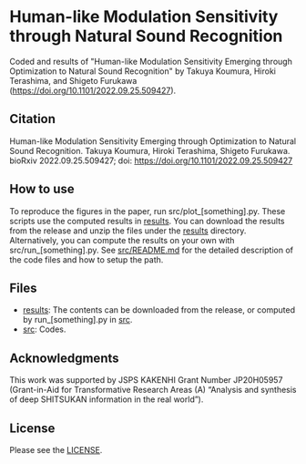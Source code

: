 # Human-like Modulation Sensitivity through Natural Sound Recognition
Coded and results of "Human-like Modulation Sensitivity Emerging through Optimization to Natural Sound Recognition" by Takuya Koumura, Hiroki Terashima, and Shigeto Furukawa (https://doi.org/10.1101/2022.09.25.509427).

## Citation
Human-like Modulation Sensitivity Emerging through Optimization to Natural Sound Recognition. Takuya Koumura, Hiroki Terashima, Shigeto Furukawa.  bioRxiv 2022.09.25.509427; doi: https://doi.org/10.1101/2022.09.25.509427

## How to use
To reproduce the figures in the paper, run src/plot_[something].py. These scripts use the computed results in [results](results). You can download the results from the release and unzip the files under the [results](results) directory. Alternatively, you can compute the results on your own with src/run_[something].py. See [src/README.md](src/README.md) for the detailed description of the code files and how to setup the path.

## Files
- [results](results): The contents can be downloaded from the release, or computed by run_[something].py in [src](src).
- [src](src): Codes.

## Acknowledgments
This work was supported by JSPS KAKENHI Grant Number JP20H05957 (Grant-in-Aid for Transformative Research Areas (A) “Analysis and synthesis of deep SHITSUKAN information in the real world”).

## License
Please see the [LICENSE](LICENSE).
